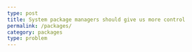 ```yaml
---
type: post
title: System package managers should give us more control
permalink: /packages/
category: packages
type: problem
---
```



